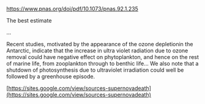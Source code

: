 https://www.pnas.org/doi/pdf/10.1073/pnas.92.1.235

The best estimate

…

Recent studies, motivated by the appearance of the ozone depletionin the Antarctic, indicate that the increase in ultra violet radiation due to ozone removal could have negative effect on phytoplankton, and hence on the rest of marine life, from zooplankton through to benthic life… We also note that a shutdown of photosynthesis due to ultraviolet irradiation could well be followed by a greenhouse episode.

  

[https://sites.google.com/view/sources-supernovadeath](https://sites.google.com/view/sources-supernovadeath)

  
  
  
  
  
  


